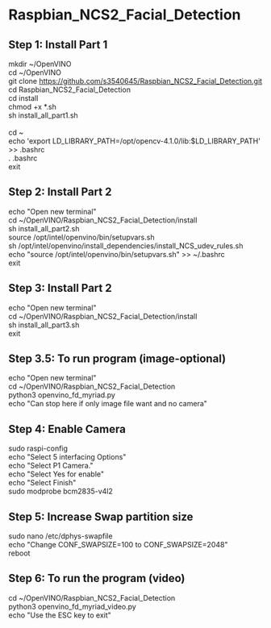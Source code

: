 # Raspbian_NCS2_Facial_Detection

Step 1: Install Part 1
---------------
mkdir ~/OpenVINO <br />
cd ~/OpenVINO  <br />
git clone https://github.com/s3540645/Raspbian_NCS2_Facial_Detection.git <br />
cd Raspbian_NCS2_Facial_Detection <br />
cd install <br />
chmod +x *.sh <br />
sh install_all_part1.sh <br /> <br />
cd ~  <br />
echo 'export LD_LIBRARY_PATH=/opt/opencv-4.1.0/lib:$LD_LIBRARY_PATH' >> .bashrc  <br />
. .bashrc  <br />
exit <br />

Step 2: Install Part 2
---------------------
echo "Open new terminal"  <br />
cd ~/OpenVINO/Raspbian_NCS2_Facial_Detection/install <br />
sh install_all_part2.sh <br />
source /opt/intel/openvino/bin/setupvars.sh <br />
sh /opt/intel/openvino/install_dependencies/install_NCS_udev_rules.sh <br />
echo "source /opt/intel/openvino/bin/setupvars.sh" >> ~/.bashrc <br />
exit <br />

Step 3: Install Part 2
---------------------
echo "Open new terminal"  <br />
cd ~/OpenVINO/Raspbian_NCS2_Facial_Detection/install <br />
sh install_all_part3.sh <br />
exit <br />

Step 3.5: To run program (image-optional)
--------------------------------
echo "Open new terminal"  <br />
cd ~/OpenVINO/Raspbian_NCS2_Facial_Detection <br />
python3 openvino_fd_myriad.py <br />
echo "Can stop here if only image file want and no camera" <br />


Step 4: Enable Camera
---------------------
sudo raspi-config<br />
echo "Select 5 interfacing Options" <br />
echo "Select P1 Camera." <br />
echo "Select Yes for enable" <br />
echo "Select Finish" <br />
sudo modprobe bcm2835-v4l2 <br />


Step 5: Increase Swap partition size
-------------------------------------
sudo nano /etc/dphys-swapfile <br />
echo "Change CONF_SWAPSIZE=100 to CONF_SWAPSIZE=2048" <br />
reboot <br />


 Step 6: To run the program (video)
----------------------------
cd ~/OpenVINO/Raspbian_NCS2_Facial_Detection <br />
python3 openvino_fd_myriad_video.py <br />
echo "Use the ESC key to exit" <br />
